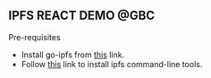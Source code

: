 ## IPFS REACT DEMO @GBC

Pre-requisites 

- Install go-ipfs from [this](https://dist.ipfs.io/#go-ipfs) link.
- Follow [this](https://docs.ipfs.io/guides/guides/install/) link to install ipfs command-line tools.


